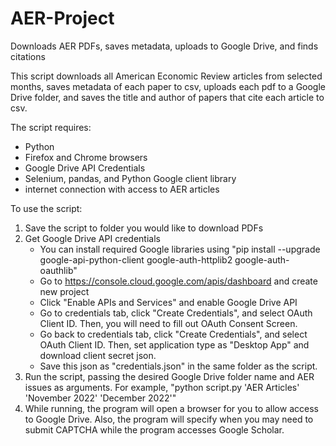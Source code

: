 # AER-Project
Downloads AER PDFs, saves metadata, uploads to Google Drive, and finds citations

This script downloads all American Economic Review articles from selected months, saves metadata of each paper to csv, uploads each pdf to a Google Drive folder, and saves the title and author of papers that cite each article to csv. 

The script requires:
- Python
- Firefox and Chrome browsers
- Google Drive API Credentials
- Selenium, pandas, and Python Google client library
- internet connection with access to AER articles

To use the script:
1. Save the script to folder you would like to download PDFs
2. Get Google Drive API credentials
   - You can install required Google libraries using "pip install --upgrade google-api-python-client google-auth-httplib2 google-auth-oauthlib"
   - Go to https://console.cloud.google.com/apis/dashboard and create new project
   - Click "Enable APIs and Services" and enable Google Drive API
   - Go to credentials tab, click "Create Credentials", and select OAuth Client ID. Then, you will need to fill out OAuth Consent Screen.
   - Go back to credentials tab, click "Create Credentials", and select OAuth Client ID. Then, set application type as "Desktop App" and download client secret json.
   - Save this json as "credentials.json" in the same folder as the script.
3. Run the script, passing the desired Google Drive folder name and AER issues as arguments. For example, "python script.py 'AER Articles' 'November 2022' 'December 2022'"
4. While running, the program will open a browser for you to allow access to Google Drive. Also, the program will specify when you may need to submit CAPTCHA while the program accesses Google Scholar. 
